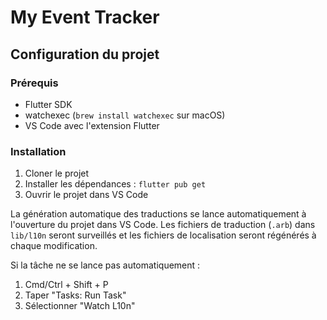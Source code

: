 # My Event Tracker

## Configuration du projet

### Prérequis
- Flutter SDK
- watchexec (`brew install watchexec` sur macOS)
- VS Code avec l'extension Flutter

### Installation
1. Cloner le projet
2. Installer les dépendances : `flutter pub get`
3. Ouvrir le projet dans VS Code

La génération automatique des traductions se lance automatiquement à l'ouverture du projet dans VS Code. Les fichiers de traduction (`.arb`) dans `lib/l10n` seront surveillés et les fichiers de localisation seront régénérés à chaque modification.

Si la tâche ne se lance pas automatiquement :
1. Cmd/Ctrl + Shift + P
2. Taper "Tasks: Run Task"
3. Sélectionner "Watch L10n"
